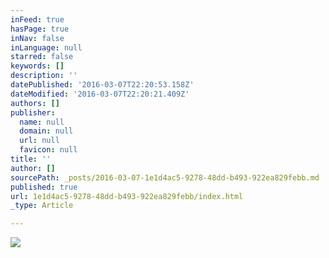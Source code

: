 ```yaml
---
inFeed: true
hasPage: true
inNav: false
inLanguage: null
starred: false
keywords: []
description: ''
datePublished: '2016-03-07T22:20:53.158Z'
dateModified: '2016-03-07T22:20:21.409Z'
authors: []
publisher:
  name: null
  domain: null
  url: null
  favicon: null
title: ''
author: []
sourcePath: _posts/2016-03-07-1e1d4ac5-9278-48dd-b493-922ea829febb.md
published: true
url: 1e1d4ac5-9278-48dd-b493-922ea829febb/index.html
_type: Article

---
```

![](https://the-grid-user-content.s3-us-west-2.amazonaws.com/b0955a18-4a7b-4596-9d94-dfd78294ea05.jpg)